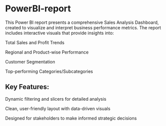 # PowerBI-report

This Power BI report presents a comprehensive Sales Analysis Dashboard, created to visualize and interpret business performance metrics. The report includes interactive visuals that provide insights into:

Total Sales and Profit Trends

Regional and Product-wise Performance

Customer Segmentation

Top-performing Categories/Subcategories

## Key Features:

Dynamic filtering and slicers for detailed analysis

Clean, user-friendly layout with data-driven visuals

Designed for stakeholders to make informed strategic decisions
